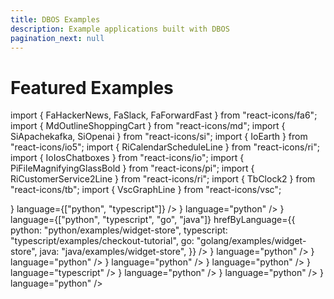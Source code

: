 ```yaml
---
title: DBOS Examples
description: Example applications built with DBOS
pagination_next: null
---
```


# Featured Examples

import { FaHackerNews, FaSlack, FaForwardFast } from "react-icons/fa6";
import { MdOutlineShoppingCart } from "react-icons/md";
import { SiApachekafka, SiOpenai } from "react-icons/si";
import { IoEarth } from "react-icons/io5";
import { RiCalendarScheduleLine } from "react-icons/ri";
import { IoIosChatboxes } from "react-icons/io";
import { PiFileMagnifyingGlassBold } from "react-icons/pi";
import { RiCustomerService2Line } from "react-icons/ri";
import { TbClock2 } from "react-icons/tb";
import { VscGraphLine } from "react-icons/vsc";

  <section className="row list">
  <CardLink
    label="Hacker News Research Agent"
    href="python/examples/hacker-news-agent"
    description="Use DBOS to build an AI deep research agent searching Hacker News."
    icon={<FaHackerNews color="white" size={50} />}
    language={["python", "typescript"]}
  />
  <CardLink
    label="Document Ingestion Pipeline"
    href="python/examples/document-detective"
    description="Use DBOS to build a reliable and scalable document ingestion pipeline."
    icon={<PiFileMagnifyingGlassBold  color="white" size={50}/>}
    language="python"
  />
  <CardLink
    label="Fault-Tolerant Checkout"
    href="python/examples/widget-store"
    description="Use DBOS durable workflows to build an online storefront that's resilient to any failure."
    icon={<MdOutlineShoppingCart color="white" size={50}/>}
    language={["python", "typescript", "go", "java"]}
    hrefByLanguage={{
      python: "python/examples/widget-store",
      typescript: "typescript/examples/checkout-tutorial",
      go: "golang/examples/widget-store",
      java: "java/examples/widget-store",
    }}
  />
  <CardLink
    label="Stock Tracker"
    href="python/examples/stock-tracker"
    description="Use DBOS to track stock prices and receive alerts when they cross a certain threshold."
    icon={<VscGraphLine color="white" size={50}/>}
    language="python"
  />
  <CardLink
    label="Reliable Customer Service Agent"
    href="python/examples/customer-service"
    description="Use DBOS and LangGraph to build a reliable AI-powered customer service agent."
    icon={<RiCustomerService2Line color="white" size={50}/>}
    language="python"
  />
  <CardLink
    label="S3Mirror"
    href="python/examples/s3mirror"
    description="Use DBOS to quickly and reliably transfer data between S3 Buckets."
    icon={<FaForwardFast color="white" size={50}/>}
    language="python"
  />
  <CardLink
    label="Scheduled Reminders"
    href="python/examples/scheduled-reminders"
    description="Use DBOS to build and deploy an app that schedules reminder emails for any day in the future."
    icon={<RiCalendarScheduleLine color="white" size={50}/>}
    language="python"
  />
  <CardLink
    label="Kafka Alert Queue"
    href="typescript/examples/kafka-alert-queue"
    description="Use DBOS and Kafka to create an alerts management application that handles each alert exactly once."
    icon={<SiApachekafka color="white" size={50}/>}
    language="typescript"
  />
  <CardLink
    label="AI-Powered Slackbot"
    href="python/examples/rag-slackbot"
    description="Use DBOS and LlamaIndex to build an AI-powered Slackbot that uses RAG to answer questions about previous Slack conversations."
    icon={<FaSlack color="white" size={50}/>}
    language="python"
  />
  <CardLink
    label="Earthquake Tracker"
    href="python/examples/earthquake-tracker"
    description="Use DBOS to build a real-time earthquake dashboard by streaming data from the USGS into Postgres, then visualizing it with Streamlit."
    icon={<IoEarth color="white" size={50}/>}
    language="python"
  />
  <CardLink
    label="Hacker News Bot"
    href="python/examples/hacker-news-bot"
    description="Use DBOS to deploy a scheduled job that regularly searches Hacker News for comments about serverless computing and posts them to Slack."
    icon={<FaHackerNews color="white" size={50} />}
    language="python"
  />
  </section>

